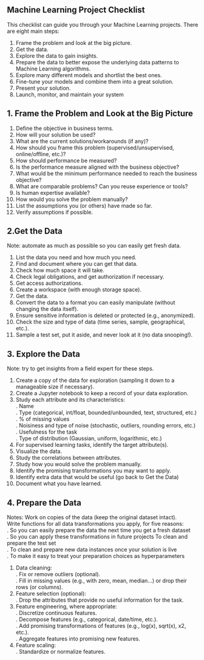 ## Machine Learning Project Checklist

This checklist can guide you through your Machine Learning projects. There are eight main steps:

1. Frame the problem and look at the big picture.
2. Get the data.
3. Explore the data to gain insights.
4. Prepare the data to better expose the underlying data patterns to Machine Learning algorithms.
5. Explore many different models and shortlist the best ones.
6. Fine-tune your models and combine them into a great solution.
7. Present your solution.
8. Launch, monitor, and maintain your system


## 1. Frame the Problem and Look at the Big Picture

1. Define the objective in business terms.
2. How will your solution be used?
3. What are the current solutions/workarounds (if any)?
4. How should you frame this problem (supervised/unsupervised, online/offline, etc.)?
5. How should performance be measured?
6. Is the performance measure aligned with the business objective?
7. What would be the minimum performance needed to reach the business objective?
8. What are comparable problems? Can you reuse experience or tools?
9. Is human expertise available?
10. How would you solve the problem manually?
11. List the assumptions you (or others) have made so far.
12. Verify assumptions if possible.

## 2.Get the Data
Note: automate as much as possible so you can easily get fresh data.
1. List the data you need and how much you need.
2. Find and document where you can get that data.
3. Check how much space it will take.
4. Check legal obligations, and get authorization if necessary.
5. Get access authorizations.
6. Create a workspace (with enough storage space).
7. Get the data.
8. Convert the data to a format you can easily manipulate (without changing the data itself).
9. Ensure sensitive information is deleted or protected (e.g., anonymized).
10. Check the size and type of data (time series, sample, geographical, etc.).
11. Sample a test set, put it aside, and never look at it (no data snooping!).

## 3. Explore the Data
Note: try to get insights from a field expert for these steps.
1. Create a copy of the data for exploration (sampling it down to a manageable size if necessary).
2. Create a Jupyter notebook to keep a record of your data exploration.
3. Study each attribute and its characteristics: <br>
      . Name <br>
      . Type (categorical, int/float, bounded/unbounded, text, structured, etc.) <br>
      . % of missing values <br>
      . Noisiness and type of noise (stochastic, outliers, rounding errors, etc.) <br>
      . Usefulness for the task <br>
      . Type of distribution (Gaussian, uniform, logarithmic, etc.) <br>
4. For supervised learning tasks, identify the target attribute(s).
5. Visualize the data.
6. Study the correlations between attributes.
7. Study how you would solve the problem manually.
8. Identify the promising transformations you may want to apply.
9. Identify extra data that would be useful (go back to Get the Data)
10. Document what you have learned.

## 4. Prepare the Data
Notes:
Work on copies of the data (keep the original dataset intact).<br>
Write functions for all data transformations you apply, for five reasons: <br>
    . So you can easily prepare the data the next time you get a fresh dataset <br>
    . So you can apply these transformations in future projects To clean and prepare the test set <br>
    . To clean and prepare new data instances once your solution is live<br>
    . To make it easy to treat your preparation choices as hyperparameters <br>

1. Data cleaning: <br>
    . Fix or remove outliers (optional).<br>
    . Fill in missing values (e.g., with zero, mean, median...) or drop their rows (or columns).
2. Feature selection (optional):<br>
    . Drop the attributes that provide no useful information for the task.
3. Feature engineering, where appropriate:<br>
    . Discretize continuous features.<br>
    . Decompose features (e.g., categorical, date/time, etc.).<br>
    . Add promising transformations of features (e.g., log(x), sqrt(x), x2, etc.).<br>
    . Aggregate features into promising new features. <br>
4. Feature scaling:<br>
    . Standardize or normalize features.
